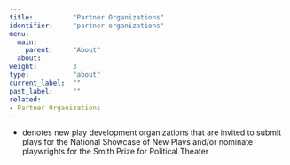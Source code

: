 ```yaml
---
title:          "Partner Organizations"
identifier:     "partner-organizations"
menu:
  main:
    parent:     "About"
  about:
weight:         3
type:           "about"
current_label:  ""
past_label:     ""
related:
- Partner Organizations
---
```


+ denotes new play development organizations that are invited to submit plays for the National Showcase of New Plays and/or nominate playwrights for the Smith Prize for Political Theater
